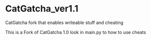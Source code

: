 # CatGatcha_ver1.1
CatGatcha fork that enables writeable stuff and cheating

This is a Fork of CatGatcha 1.0
look in main.py to how to use cheats
